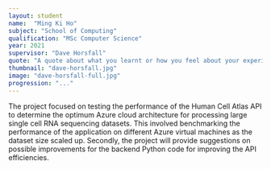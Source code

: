 ```yaml
---
layout: student
name:  "Ming Ki Ho"
subject: "School of Computing"
qualification: "MSc Computer Science"
year: 2021
supervisor: "Dave Horsfall"
quote: "A quote about what you learnt or how you feel about your experience of working in the lab"
thumbnail: "dave-horsfall.jpg"
image: "dave-horsfall-full.jpg"
progression: "..."
---
```

The project focused on testing the performance of the Human Cell Atlas API to determine the optimum Azure cloud architecture for processing large single cell RNA sequencing datasets. This involved benchmarking the performance of the application on different Azure virtual machines as the dataset size scaled up. Secondly, the project will provide suggestions on possible improvements for the backend Python code for improving the API efficiencies.